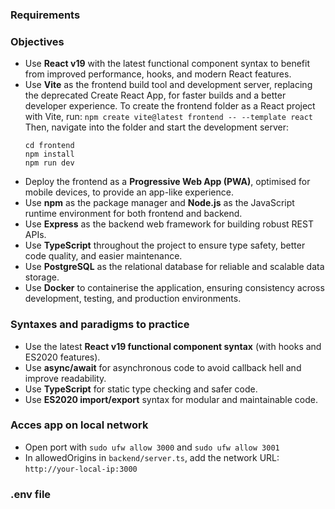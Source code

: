 ### Requirements

### Objectives

-   Use **React v19** with the latest functional component syntax to benefit from improved performance, hooks, and modern React features.
-   Use **Vite** as the frontend build tool and development server, replacing the deprecated Create React App, for faster builds and a better developer experience.
    To create the frontend folder as a React project with Vite, run:
    `npm create vite@latest frontend -- --template react`
    Then, navigate into the folder and start the development server:
    ```
    cd frontend
    npm install
    npm run dev
    ```
-   Deploy the frontend as a **Progressive Web App (PWA)**, optimised for mobile devices, to provide an app-like experience.
-   Use **npm** as the package manager and **Node.js** as the JavaScript runtime environment for both frontend and backend.
-   Use **Express** as the backend web framework for building robust REST APIs.
-   Use **TypeScript** throughout the project to ensure type safety, better code quality, and easier maintenance.
-   Use **PostgreSQL** as the relational database for reliable and scalable data storage.
-   Use **Docker** to containerise the application, ensuring consistency across development, testing, and production environments.

### Syntaxes and paradigms to practice

-   Use the latest **React v19 functional component syntax** (with hooks and ES2020 features).
-   Use **async/await** for asynchronous code to avoid callback hell and improve readability.
-   Use **TypeScript** for static type checking and safer code.
-   Use **ES2020 import/export** syntax for modular and maintainable code.

### Acces app on local network

-   Open port with `sudo ufw allow 3000` and `sudo ufw allow 3001`
-   In allowedOrigins in `backend/server.ts`, add the network URL: `http://your-local-ip:3000`

### .env file
